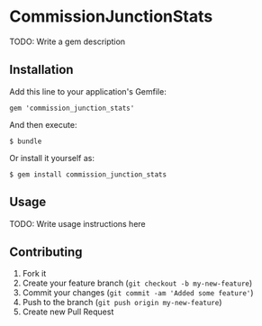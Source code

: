 # CommissionJunctionStats

TODO: Write a gem description

## Installation

Add this line to your application's Gemfile:

    gem 'commission_junction_stats'

And then execute:

    $ bundle

Or install it yourself as:

    $ gem install commission_junction_stats

## Usage

TODO: Write usage instructions here

## Contributing

1. Fork it
2. Create your feature branch (`git checkout -b my-new-feature`)
3. Commit your changes (`git commit -am 'Added some feature'`)
4. Push to the branch (`git push origin my-new-feature`)
5. Create new Pull Request
